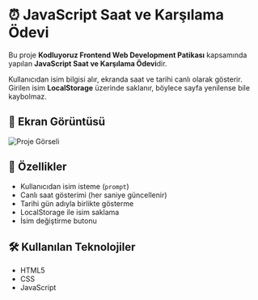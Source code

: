 # ⏰ JavaScript Saat ve Karşılama Ödevi

Bu proje **Kodluyoruz Frontend Web Development Patikası** kapsamında yapılan 
**JavaScript Saat ve Karşılama Ödevi**dir.  

Kullanıcıdan isim bilgisi alır, ekranda saat ve tarihi canlı olarak gösterir.  
Girilen isim **LocalStorage** üzerinde saklanır, böylece sayfa yenilense bile kaybolmaz.  

## 📸 Ekran Görüntüsü
![Proje Görseli](image.png)

## 🚀 Özellikler
- Kullanıcıdan isim isteme (`prompt`)
- Canlı saat gösterimi (her saniye güncellenir)
- Tarihi gün adıyla birlikte gösterme
- LocalStorage ile isim saklama
- İsim değiştirme butonu

## 🛠️ Kullanılan Teknolojiler
- HTML5  
- CSS
- JavaScript 
